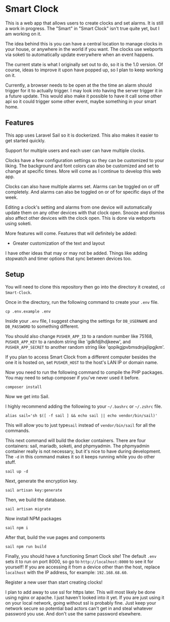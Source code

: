 # Smart Clock

This is a web app that allows users to create clocks and set alarms.
It is still a work in progress. 
The "Smart" in "Smart Clock" isn't true quite yet, but I am working on it. 

The idea behind this is you can have a central location to manage clocks in your house, or anywhere in the world if you want. 
The clocks use webports via soketi to automatically update everywhere when an event happens. 

The current state is what I originally set out to do, so it is the 1.0 version. 
Of course, ideas to improve it upon have popped up, so I plan to keep working on it.

Currently, a browser needs to be open at the the time an alarm should trigger for it to actually trigger. 
I may look into having the server trigger it in a future update. 
This would also make it possible to have it call some other api so it could trigger some other event, maybe something in your smart home. 

## Features

This app uses Laravel Sail so it is dockerized. 
This also makes it easier to get started quickly. 

Support for multiple users and each user can have multiple clocks.

Clocks have a few configuration settings so they can be customized to your liking. 
The background and font colors can also be customized and set to change at specific times. 
More will come as I continue to develop this web app. 

Clocks can also have multiple alarms set. 
Alarms can be toggled on or off completely.
And alarms can also be toggled on or of for specific days of the week. 

Editing a clock's setting and alarms from one device will automatically update them on any other devices with that clock open. 
Snooze and dismiss also affect other devices with the clock open.
This is done via webports using soketi. 

More features will come. 
Features that will definitely be added:

* Greater customization of the text and layout

I have other ideas that may or may not be added. Things like adding stopwatch and timer options that sync between devices too. 

## Setup

You will need to clone this repository then go into the directory it created, `cd Smart-Clock`. 

Once in the directory, run the following command to create your `.env` file. 
```
cp .env.example .env
``` 
Inside your `.env` file, I suggest changing the settings for `DB_USERNAME` and `DB_PASSWORD` to something different. 

You should also change `PUSHER_APP_ID` to a random number like 75168, `PUSHER_APP_KEY` to a random string like 'gdkfdjlhdjkeew', and `PUSHER_APP_SECRET` to another random string like 'qopikgjpvbmsdnjajlipgjkm'. 

If you plan to access Smart Clock from a different computer besides the one it is hosted on, set `PUSHER_HOST` to the host's LAN IP or domain name. 

Now you need to run the following command to compile the PHP packages. You may need to setup composer if you've never used it before. 
```
composer install
```
Now we get into Sail.

I highly recommend adding the following to your `~/.bashrc` or `~/.zshrc` file.

```
alias sail='sh $([ -f sail ] && echo sail || echo vendor/bin/sail)'
```
This will allow you to just type`sail` instead of `vendor/bin/sail` for all the commands.

This next command will build the docker containers. There are four containers: sail, mariadb, soketi, and phpmyadmin. The phpmyadmin container really is not necessary, but it's nice to have during development. The `-d` in this command makes it so it keeps running while you do other stuff. 
```
sail up -d
```
Next, generate the encryption key. 
```
sail artisan key:generate
```
Then, we build the database. 
```
sail artisan migrate
```
Now install NPM packages
```
sail npm i
```
After that, build the vue pages and components
```
sail npm run build
```
Finally, you should have a functioning Smart Clock site! 
The default `.env` sets it to run on port 8000, so go to `http://localhost:8000` to see it for yourself! 
If you are accessing it from a device other than the host, replace `localhost` with the IP address, for example: `192.168.68.60`. 

Register a new user than start creating clocks! 

I plan to add away to use ssl for https later. 
This will most likely be done using nginx or apache. 
I just haven't looked into it yet. 
If you are just using it on your local network, going without ssl is probably fine. 
Just keep your network secure so potential bad actors can't get in and steal whatever password you use. 
And don't use the same password elsewhere. 